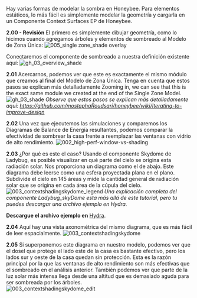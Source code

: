 

Hay varias formas de modelar la sombra en Honeybee. Para elementos estáticos, lo más fácil es simplemente modelar la geometría y cargarla en un Componente Context Surfaces EP de Honeybee.

**2.00 - Revisión** El primero es simplemente dibujar geometría, como lo hicimos cuando agregamos árboles y elementos de sombreado al Modelo de Zona Única:
![005_single zone_shade overlay](https://user-images.githubusercontent.com/44324576/52411432-17ae9580-2adc-11e9-9cc8-1f8f78b200c5.jpg)

Conectaremos el componente de sombreado a nuestra definición existente aquí:
![gh_03_overview_shade](https://user-images.githubusercontent.com/44324576/52431819-47c05d80-2b09-11e9-8d26-08c140421d9c.png)

**2.01** Acercarnos, podemos ver que este es exactamente el mismo módulo que creamos al final del Modelo de Zona Única. Tenga en cuenta que estos pasos se explican más detalladamente 
Zooming in, we can see that this is the exact same module we created at the end of the Single Zone Model. 
![gh_03_shade](https://user-images.githubusercontent.com/44324576/52420174-d1fcc780-2af1-11e9-9689-ffb93bd7f946.png)
_Observe que estos pasos se explican más detalladamente aquí: https://github.com/mostaphaRoudsari/honeybee/wiki/Iterating-to-improve-design_

**2.02** Una vez que ejecutemos las simulaciones y comparemos los Diagramas de Balance de Energía resultantes, podemos comparar la efectividad de sombrear la casa frente a reemplazar las ventanas con vidrio de alto rendimiento.
![002_high-perf-window-vs-shading](https://user-images.githubusercontent.com/44324576/52420820-1472d400-2af3-11e9-8909-704d701f6b40.gif)


**2.03** ¿Por qué es este el caso? Usando el componente Skydome de Ladybug, es posible visualizar en qué parte del cielo se origina esta radiación solar. Nos proporciona un diagrama como el de abajo. Este diagrama debe leerse como una esfera proyectada plana en el plano. Subdivide el cielo en 145 áreas y mide la cantidad general de radiación solar que se origina en cada área de la cúpula del cielo. 
![003_contextshadingskydome_legend](https://user-images.githubusercontent.com/44324576/52426104-a5e74380-2afd-11e9-98d5-1cf0292000a4.jpg)
_Una explicación completa del componente Ladybug_skyDome esta más allá de este tutorial, pero tu puedes descargar una archivo ejemplo en Hydra._

**Descargue el archivo ejemplo en** [Hydra](http://hydrashare.github.io/hydra/viewer?owner=alexandermatthias&fork=hydra&id=ComparingPassiveStrategies_01_SkyDome&slide=0&scale=1&offset=0,0).

**2.04** Aquí hay una vista axonométrica del mismo diagrama, que es más fácil de leer espacialmente.
![003_contextshadingskydome](https://user-images.githubusercontent.com/44324576/52426407-358cf200-2afe-11e9-82fe-3ce4d4781fd5.jpg)


 **2.05** Si superponemos este diagrama en nuestro modelo, podemos ver que el dosel que protege el lado este de la casa es bastante efectivo, pero los lados sur y oeste de la casa quedan sin protección. Esta es la razón principal por la que las ventanas de alto rendimiento son más efectivas que el sombreado en el análisis anterior. También podemos ver que parte de la luz solar más intensa llega desde una altitud que es demasiado aguda para ser sombreada por los árboles.  
![003_contextshadingskydome_edit](https://user-images.githubusercontent.com/44324576/52424173-bb5a6e80-2af9-11e9-9460-a73456b6994a.jpg)

